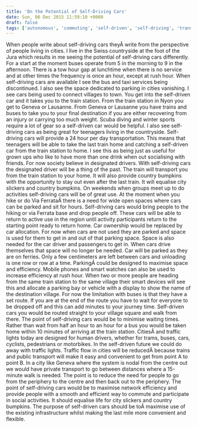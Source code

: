 ```yaml
---
title: 'On the Potential of Self-Driving Cars'
date: Sun, 06 Dec 2015 11:59:10 +0000
draft: false
tags: ['autonomous', 'commuting', 'self-driven', 'self-driving', 'transport', 'Uncategorized']
---
```


When people write about self-driving cars theyÂ write from the perspective of people living in cities. I live in the Swiss countryside at the foot of the Jura which results in me seeing the potential of self-driving cars differently. For a start at the moment buses operate from 5 in the morning to 9 in the afternoon. There is a tow hour gap at lunchtime when there is no service and at other times the frequency is once an hour, except at rush hour. When self-driving cars are available I see the bus and taxi services being discontinued. I also see the space dedicated to parking in cities vanishing. I see cars being used to connect villages to town. You get into the self-driven car and it takes you to the train station. From the train station in Nyon you get to Geneva or Lausanne. From Geneva or Lausanne you have trains and buses to take you to your final destination if you are either recovering from an injury or carrying too much weight. Scuba diving and winter sports require a lot of gear so a self-driven car would be helpful. I also see self-driving cars as being great for teenagers living in the countryside. Self-driving cars will provide a 24 hour per day transportation. This means that teenagers will be able to take the last train home and catching a self-driven car from the train station to home. I see this as being just as useful for grown ups who like to have more than one drink when out socialising with friends. For now society believe in designated drivers. With self-driving cars the designated driver will be a thing of the past. The train will transport you from the train station to your home. It will also provide country bumpkins with the opportunity to stay out even after the last train. It will equalise city slickers and country bumpkins. On weekends when groups meet up to do activities self-driving cars will be of great use. At the moment when you hike or do Via FerrataÂ there is a need for wide open spaces where cars can be parked and sit for hours. Self-driving cars would bring people to the hiking or via Ferrata base and drop people off. These cars will be able to return to active use in the region until activity participants return to the starting point ready to return home. Car ownership would be replaced by car allocation. For now when cars are not used they are parked and space is used for them to get in and out of that parking space. Space is also needed for the car driver and passengers to get in. When cars drive themselves that space will no longer be needed. Car will be parked as they are on ferries. Only a few centimeters are left between cars and unloading is one row or row at a time. ParkingÂ could be designed to maximise space and efficiency. Mobile phones and smart watches can also be used to increase efficiency at rush hour. When two or more people are heading from the same train station to the same village their smart devices will see this and allocate a parking bay or vehicle with a display to show the name of the destination village. For now the limitation with buses is that they have a set route. If you are at the end of the route you have to wait for everyone to be dropped off and this can add minutes to your journey time. Self-driven cars you would be routed straight to your village square and walk from there. The point of self-driving cars would be to minimise waiting times. Rather than wait from half an hour to an hour for a bus you would be taken home within 10 minutes of arriving at the train station. CitiesÂ and traffic lights today are designed for human drivers, whether for trams, buses, cars, cyclists, pedestrians or motorbikes. In the self-driven future we could do away with traffic lights. Traffic flow in cities will be reducedÂ because trains and public transport will make it easy and convenient to get from point A to point B. In a city like Geneva where the system is nodal from the centre out we would have private transport to go between distances where a 15-minute walk is needed. The point is to reduce the need for people to go from the periphery to the centre and then back out to the periphery. The point of self-driving cars would be to maximise network efficiency and provide people with a smooth and efficient way to commute and participate in social activities. It should equalise life for city slickers and country bumpkins. The purpose of self-driven cars should be toÂ maximise use of the existing infrastructure whilst making the last mile more convenient and flexible.